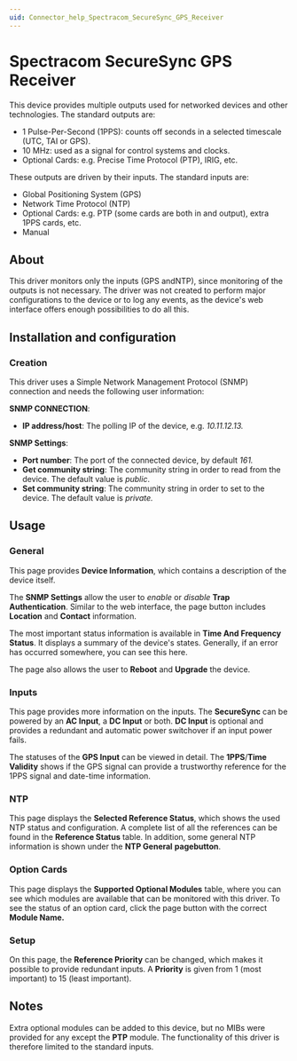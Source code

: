 ```yaml
---
uid: Connector_help_Spectracom_SecureSync_GPS_Receiver
---
```


# Spectracom SecureSync GPS Receiver

This device provides multiple outputs used for networked devices and other technologies. The standard outputs are:

- 1 Pulse-Per-Second (1PPS): counts off seconds in a selected timescale (UTC, TAI or GPS).
- 10 MHz: used as a signal for control systems and clocks.
- Optional Cards: e.g. Precise Time Protocol (PTP), IRIG, etc.

These outputs are driven by their inputs. The standard inputs are:

- Global Positioning System (GPS)
- Network Time Protocol (NTP)
- Optional Cards: e.g. PTP (some cards are both in and output), extra 1PPS cards, etc.
- Manual

## About

This driver monitors only the inputs (GPS andNTP), since monitoring of the outputs is not necessary. The driver was not created to perform major configurations to the device or to log any events, as the device's web interface offers enough possibilities to do all this.

## Installation and configuration

### Creation

This driver uses a Simple Network Management Protocol (SNMP) connection and needs the following user information:

**SNMP CONNECTION**:

- **IP address/host**: The polling IP of the device, e.g. *10.11.12.13.*

**SNMP Settings**:

- **Port number**: The port of the connected device, by default *161.*
- **Get community string**: The community string in order to read from the device. The default value is *public*.
- **Set community string**: The community string in order to set to the device. The default value is *private.*

## Usage

### General

This page provides **Device Information**, which contains a description of the device itself.

The **SNMP Settings** allow the user to *enable* or *disable* **Trap Authentication**. Similar to the web interface, the page button includes **Location** and **Contact** information.

The most important status information is available in **Time And Frequency Status**. It displays a summary of the device's states. Generally, if an error has occurred somewhere, you can see this here.

The page also allows the user to **Reboot** and **Upgrade** the device.

### Inputs

This page provides more information on the inputs. The **SecureSync** can be powered by an **AC Input**, a **DC Input** or both. **DC Input** is optional and provides a redundant and automatic power switchover if an input power fails.

The statuses of the **GPS Input** can be viewed in detail. The **1PPS**/**Time Validity** shows if the GPS signal can provide a trustworthy reference for the 1PPS signal and date-time information.

### NTP

This page displays the **Selected Reference Status**, which shows the used NTP status and configuration. A complete list of all the references can be found in the **Reference Status** table. In addition, some general NTP information is shown under the **NTP General** **pagebutton**.

### Option Cards

This page displays the **Supported Optional Modules** table, where you can see which modules are available that can be monitored with this driver. To see the status of an option card, click the page button with the correct **Module Name.**

### Setup

On this page, the **Reference Priority** can be changed, which makes it possible to provide redundant inputs. A **Priority** is given from 1 (most important) to 15 (least important).

## Notes

Extra optional modules can be added to this device, but no MIBs were provided for any except the **PTP** module. The functionality of this driver is therefore limited to the standard inputs.
